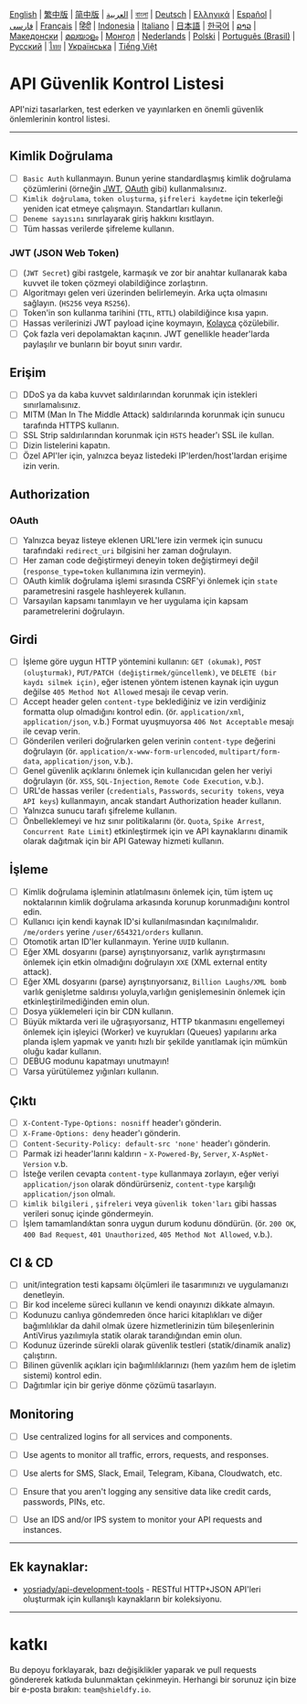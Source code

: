 [English](./README.md) | [繁中版](./README-tw.md) | [简中版](./README-zh.md) | [العربية](./README-ar.md) | [বাংলা](./README-bn.md) | [Deutsch](./README-de.md) | [Ελληνικά](./README-el.md) | [Español](./README-es.md) | [فارسی](./README-fa.md) | [Français](./README-fr.md) | [हिंदी](./README-hi.md) | [Indonesia](./README-id.md) | [Italiano](./README-it.md) | [日本語](./README-ja.md) | [한국어](./README-ko.md) | [ລາວ](./README-lo.md) | [Македонски](./README-mk.md) | [മലയാളം](./README-ml.md) | [Монгол](./README-mn.md) | [Nederlands](./README-nl.md) | [Polski](./README-pl.md) | [Português (Brasil)](./README-pt_BR.md) | [Русский](./README-ru.md) | [ไทย](./README-th.md) | [Українська](./README-uk.md) | [Tiếng Việt](./README-vi.md)

# API Güvenlik Kontrol Listesi

API'nizi tasarlarken, test ederken ve yayınlarken en önemli güvenlik önlemlerinin kontrol listesi.

---

## Kimlik Doğrulama
- [ ] `Basic Auth` kullanmayın. Bunun yerine standardlaşmış kimlik doğrulama çözümlerini (örneğin [JWT](https://jwt.io/), [OAuth](https://oauth.net/) gibi) kullanmalısınız.
- [ ] `Kimlik doğrulama`, `token oluşturma`, `şifreleri kaydetme` için tekerleği yeniden icat etmeye çalışmayın. Standartları kullanın.
- [ ] `Deneme sayısını` sınırlayarak giriş hakkını kısıtlayın.
- [ ] Tüm hassas verilerde şifreleme kullanın.

### JWT (JSON Web Token)
- [ ] (`JWT Secret`) gibi rastgele, karmaşık ve zor bir anahtar kullanarak kaba kuvvet ile token çözmeyi olabildiğince zorlaştırın.
- [ ] Algoritmayı gelen veri üzerinden belirlemeyin. Arka uçta olmasını sağlayın. (`HS256` veya `RS256`).
- [ ] Token'in son kullanma tarihini (`TTL`, `RTTL`) olabildiğince kısa yapın.
- [ ] Hassas verilerinizi JWT payload içine koymayın, [Kolayca](https://jwt.io/#debugger-io) çözülebilir.
- [ ] Çok fazla veri depolamaktan kaçının. JWT genellikle header'larda paylaşılır ve bunların bir boyut sınırı vardır.

## Erişim
- [ ] DDoS ya da kaba kuvvet saldırılarından korunmak için istekleri sınırlamalısınız.
- [ ] MITM (Man In The Middle Attack) saldırılarında korunmak için sunucu tarafında HTTPS kullanın.
- [ ] SSL Strip saldırılarından korunmak için `HSTS` header'ı SSL ile kullan.
- [ ] Dizin listelerini kapatın.
- [ ] Özel API'ler için, yalnızca beyaz listedeki IP'lerden/host'lardan erişime izin verin.

## Authorization

### OAuth
- [ ] Yalnızca beyaz listeye eklenen URL'lere izin vermek için sunucu tarafındaki `redirect_uri` bilgisini her zaman doğrulayın.
- [ ] Her zaman code değiştirmeyi deneyin token değiştirmeyi değil (`response_type=token` kullanımına izin vermeyin).
- [ ] OAuth kimlik doğrulama işlemi sırasında CSRF'yi önlemek için `state` parametresini rasgele hashleyerek kullanın.
- [ ] Varsayılan kapsamı tanımlayın ve her uygulama için kapsam parametrelerini doğrulayın.

## Girdi
- [ ] İşleme göre uygun HTTP yöntemini kullanın: `GET (okumak)`, `POST (oluşturmak)`, `PUT/PATCH (değiştirmek/güncellemk)`, ve `DELETE (bir kaydı silmek için)`, eğer istenen yöntem istenen kaynak için uygun değilse `405 Method Not Allowed` mesajı ile cevap verin.
- [ ] Accept header gelen `content-type` beklediğiniz ve izin verdiğiniz formatta olup olmadığını kontrol edin. (ör. `application/xml`, `application/json`, v.b.) Format uyuşmuyorsa `406 Not Acceptable` mesajı ile cevap verin.
- [ ] Gönderilen verileri doğrularken gelen verinin `content-type` değerini doğrulayın (ör. `application/x-www-form-urlencoded`, `multipart/form-data`, `application/json`, v.b.).
- [ ] Genel güvenlik açıklarını önlemek için kullanıcıdan gelen her veriyi doğrulayın (ör. `XSS`, `SQL-Injection`, `Remote Code Execution`, v.b.).
- [ ] URL'de hassas veriler (`credentials`, `Passwords`, `security tokens`, veya `API keys`) kullanmayın, ancak standart Authorization header kullanın.
- [ ] Yalnızca sunucu tarafı şifreleme kullanın.
- [ ] Önbelleklemeyi ve hız sınır politikalarını (ör. `Quota`, `Spike Arrest`, `Concurrent Rate Limit`) etkinleştirmek için ve API kaynaklarını dinamik olarak dağıtmak için bir API Gateway hizmeti kullanın.

## İşleme
- [ ] Kimlik doğrulama işleminin atlatılmasını önlemek için, tüm iştem uç noktalarının kimlik doğrulama arkasında korunup korunmadığını kontrol edin.
- [ ] Kullanıcı için kendi kaynak ID'si kullanılmasından kaçınılmalıdır. `/me/orders` yerine `/user/654321/orders` kullanın.
- [ ] Otomotik artan ID'ler kullanmayın. Yerine `UUID` kullanın.
- [ ] Eğer XML dosyarını (parse) ayrıştırıyorsanız, varlık ayrıştırmasını önlemek için etkin olmadığını doğrulayın `XXE` (XML external entity attack).
- [ ] Eğer XML dosyarını (parse) ayrıştırıyorsanız, `Billion Laughs/XML bomb` varlık genişletme saldırısı yoluyla,varlığın genişlemesinin önlemek için etkinleştirilmediğinden emin olun.
- [ ] Dosya yüklemeleri için bir CDN kullanın.
- [ ] Büyük miktarda veri ile uğraşıyorsanız, HTTP tıkanmasını engellemeyi önlemek için işleyici (Worker) ve kuyrukları (Queues) yapılarını arka planda işlem yapmak ve yanıtı hızlı bir şekilde yanıtlamak için mümkün oluğu kadar kullanın.
- [ ] DEBUG modunu kapatmayı unutmayın!
- [ ] Varsa yürütülemez yığınları kullanın.

## Çıktı
- [ ] `X-Content-Type-Options: nosniff` header'ı gönderin.
- [ ] `X-Frame-Options: deny` header'ı gönderin.
- [ ] `Content-Security-Policy: default-src 'none'` header'ı gönderin.
- [ ] Parmak izi header'larını kaldırın - `X-Powered-By`, `Server`, `X-AspNet-Version` v.b.
- [ ] İsteğe verilen cevapta `content-type` kullanmaya zorlayın, eğer veriyi `application/json` olarak döndürürseniz, `content-type` karşılığı `application/json` olmalı.
- [ ] `kimlik bilgileri` , `şifreleri` veya `güvenlik token'ları` gibi hassas verileri sonuç içinde göndermeyin.
- [ ] İşlem tamamlandıktan sonra uygun durum kodunu döndürün. (ör. `200 OK`, `400 Bad Request`, `401 Unauthorized`, `405 Method Not Allowed`, v.b.).

## CI & CD
- [ ] unit/integration testi kapsamı ölçümleri ile tasarımınızı ve uygulamanızı denetleyin.
- [ ] Bir kod inceleme süreci kullanın ve kendi onayınızı dikkate almayın.
- [ ] Kodunuzu canlıya göndemreden önce harici kitaplıkları ve diğer bağımlılıklar da dahil olmak üzere hizmetlerinizin tüm bileşenlerinin AntiVirus yazılımıyla statik olarak tarandığından emin olun.
- [ ] Kodunuz üzerinde sürekli olarak güvenlik testleri (statik/dinamik analiz) çalıştırın.
- [ ] Bilinen güvenlik açıkları için bağımlılıklarınızı (hem yazılım hem de işletim sistemi) kontrol edin.
- [ ] Dağıtımlar için bir geriye dönme çözümü tasarlayın.

## Monitoring
- [ ] Use centralized logins for all services and components.
- [ ] Use agents to monitor all traffic, errors, requests, and responses.
- [ ] Use alerts for SMS, Slack, Email, Telegram, Kibana, Cloudwatch, etc.
- [ ] Ensure that you aren't logging any sensitive data like credit cards, passwords, PINs, etc.
- [ ] Use an IDS and/or IPS system to monitor your API requests and instances.


---

## Ek kaynaklar:
- [yosriady/api-development-tools](https://github.com/yosriady/api-development-tools) - RESTful HTTP+JSON API'leri oluşturmak için kullanışlı kaynakların bir koleksiyonu.


---

# katkı
Bu depoyu forklayarak, bazı değişiklikler yaparak ve pull requests göndererek katkıda bulunmaktan çekinmeyin. Herhangi bir sorunuz için bize bir e-posta bırakın: `team@shieldfy.io`.
